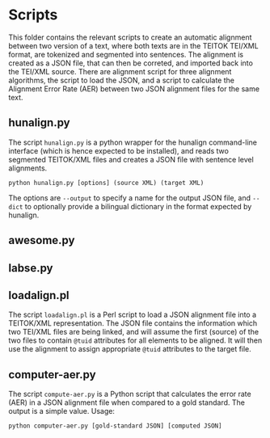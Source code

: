 # Scripts

This folder contains the relevant scripts to create an automatic alignment between two version of a text, 
where both texts are in the TEITOK TEI/XML format, are tokenized and segmented into sentences. The alignment
is created as a JSON file, that can then be correted, and imported back into the TEI/XML source. There are 
alignment script for three alignment algorithms, the script to load the JSON, and a script to calculate the 
Alignment Error Rate (AER) between two JSON alignment files for the same text.

## hunalign.py

The script `hunalign.py` is a python wrapper for the hunalign command-line interface (which is hence expected 
to be installed), and reads two segmented TEITOK/XML files and creates a JSON file with sentence level 
alignments.

```python hunalign.py [options] (source XML) (target XML)```

The options are `--output` to specify a name for the output JSON file, and `--dict` to optionally provide a bilingual
dictionary in the format expected by hunalign.

## awesome.py

## labse.py

## loadalign.pl

The script `loadalign.pl` is a Perl script to load a JSON alignment file into a TEITOK/XML representation. The JSON 
file contains the information which two TEI/XML files are being linked, and will assume the first (source) of the two files
to contain `@tuid` attributes for all elements to be aligned. It will then use the alignment to assign appropriate `@tuid` attributes to the target file.

## computer-aer.py

The script `compute-aer.py` is a Python script that calculates the error rate (AER) in a JSON alignment file when
compared to a gold standard. The output is a simple value. Usage:

```python computer-aer.py [gold-standard JSON] [computed JSON]```
